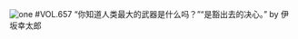 ![one](http://image.wufazhuce.com/FqIY9DVo-jMzYQhET9jlNNcksW7E)
#VOL.657
“你知道人类最大的武器是什么吗？”“是豁出去的决心。” by 伊坂幸太郎